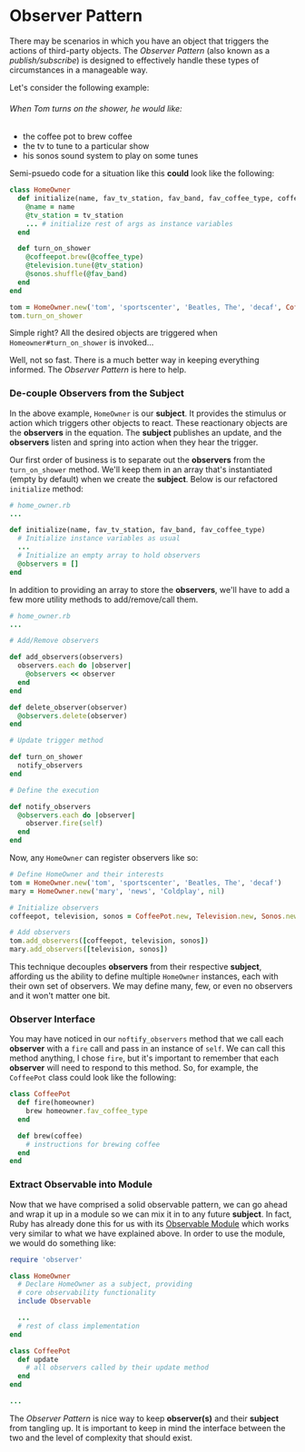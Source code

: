 Observer Pattern
================

There may be scenarios in which you have an object that triggers the actions of third-party objects. The *Observer Pattern* (also known as a *publish/subscribe*) is designed to effectively handle these types of circumstances in a manageable way.

Let's consider the following example:

###### When Tom turns on the shower, he would like:
- the coffee pot to brew coffee
- the tv to tune to a particular show
- his sonos sound system to play on some tunes

Semi-psuedo code for a situation like this **could** look like the following:

```ruby
class HomeOwner
  def initialize(name, fav_tv_station, fav_band, fav_coffee_type, coffeepot, television, sonos)
    @name = name
    @tv_station = tv_station
    ... # initialize rest of args as instance variables
  end

  def turn_on_shower
    @coffeepot.brew(@coffee_type)
    @television.tune(@tv_station)
    @sonos.shuffle(@fav_band)
  end
end

tom = HomeOwner.new('tom', 'sportscenter', 'Beatles, The', 'decaf', CoffeePot.new, Television.new, Sonos.new)
tom.turn_on_shower
```

Simple right? All the desired objects are triggered when `Homeowner#turn_on_shower` is invoked...

Well, not so fast. There is a much better way in keeping everything informed. The *Observer Pattern* is here to help.

### De-couple Observers from the Subject

In the above example, `HomeOwner` is our **subject**. It provides the stimulus or action which triggers other objects to react. These reactionary objects are the **observers** in the equation. The **subject** publishes an update, and the **observers** listen and spring into action when they hear the trigger.

Our first order of business is to separate out the **observers** from the `turn_on_shower` method. We'll keep them in an array that's instantiated (empty by default) when we create the **subject**. Below is our refactored `initialize` method:

```ruby
# home_owner.rb
...

def initialize(name, fav_tv_station, fav_band, fav_coffee_type)
  # Initialize instance variables as usual
  ...
  # Initialize an empty array to hold observers
  @observers = []
end
```

In addition to providing an array to store the **observers**, we'll have to add a few more utility methods to add/remove/call them.

```ruby
# home_owner.rb
...

# Add/Remove observers

def add_observers(observers)
  observers.each do |observer|
    @observers << observer
  end
end

def delete_observer(observer)
  @observers.delete(observer)
end

# Update trigger method

def turn_on_shower
  notify_observers
end

# Define the execution

def notify_observers
  @observers.each do |observer|
    observer.fire(self)
  end
end
```

Now, any `HomeOwner` can register observers like so:

```ruby
# Define HomeOwner and their interests
tom = HomeOwner.new('tom', 'sportscenter', 'Beatles, The', 'decaf')
mary = HomeOwner.new('mary', 'news', 'Coldplay', nil)

# Initialize observers
coffeepot, television, sonos = CoffeePot.new, Television.new, Sonos.new

# Add observers
tom.add_observers([coffeepot, television, sonos])
mary.add_observers([television, sonos])
```

This technique decouples **observers** from their respective **subject**, affording us the ability to define multiple `HomeOwner` instances, each with their own set of observers. We may define many, few, or even no observers and it won't matter one bit.

### Observer Interface

You may have noticed in our `noftify_observers` method that we call each **observer** with a `fire` call and pass in an instance of `self`. We can call this method anything, I chose `fire`, but it's important to remember that each **observer** will need to respond to this method. So, for example, the `CoffeePot` class could look like the following:

```ruby
class CoffeePot
  def fire(homeowner)
    brew homeowner.fav_coffee_type
  end

  def brew(coffee)
    # instructions for brewing coffee
  end
end
```

### Extract Observable into Module

Now that we have comprised a solid observable pattern, we can go ahead and wrap it up in a module so we can mix it in to any future **subject**. In fact, Ruby has already done this for us with its [Observable Module](http://ruby-doc.org/stdlib-1.9.3/libdoc/observer/rdoc/Observable.html#method-i-delete_observers) which works very similar to what we have explained above. In order to use the module, we would do something like:

```ruby
require 'observer'

class HomeOwner
  # Declare HomeOwner as a subject, providing
  # core observability functionality
  include Observable

  ...
  # rest of class implementation
end

class CoffeePot
  def update
    # all observers called by their update method
  end
end

...
```

The *Observer Pattern* is nice way to keep **observer(s)** and their **subject** from tangling up. It is important to keep in mind the interface between the two and the level of complexity that should exist.
